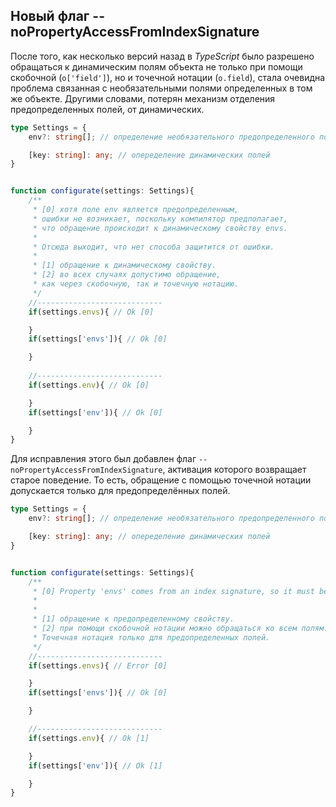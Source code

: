 ## Новый флаг --noPropertyAccessFromIndexSignature

После того, как несколько версий назад в _TypeScript_ было разрешено обращаться к динамическим полям объекта не только при помощи скобочной (`o['field']`), но и точечной нотации (`o.field`), стала очевидна проблема связанная с необязательными полями определенных в том же объекте. Другими словами, потерян механизм отделения предопределенных полей, от динамических.

`````ts
type Settings = {
    env?: string[]; // определение необязательного предопределенного поля

    [key: string]: any; // опеределение динамических полей
}


function configurate(settings: Settings){
    /**
     * [0] хотя поле env является предопределенным,
     * ошибки не возникает, поскольку компилятор предполагает,
     * что обращение происходит к динамическому свойству envs.
     *
     * Отсюда выходит, что нет способа защитится от ошибки.
     *
     * [1] обращение к динамическому свойству.
     * [2] во всех случаях допустимо обращение,
     * как через скобочную, так и точечную нотацию.
     */
    //----------------------------
    if(settings.envs){ // Ok [0]

    }
    if(settings['envs']){ // Ok [0]

    }
    
    //----------------------------
    if(settings.env){ // Ok [0]

    }
    if(settings['env']){ // Ok [0]

    }
}
`````

Для исправления этого был добавлен флаг `--noPropertyAccessFromIndexSignature`, активация которого возвращает старое поведение. То есть, обращение с помощью точечной нотации допускается только для предопределённых полей.

`````ts
type Settings = {
    env?: string[]; // определение необязательного предопределенного поля

    [key: string]: any; // опеределение динамических полей
}


function configurate(settings: Settings){
    /**
     * [0] Property 'envs' comes from an index signature, so it must be accessed with ['envs'].ts(4111)
     *
     *
     * [1] обращение к предопределенному свойству.
     * [2] при помощи скобочной нотации можно обращаться ко всем полям.
     * Точечная нотация только для предопределенных полей.
     */
    //----------------------------
    if(settings.envs){ // Error [0]

    }
    if(settings['envs']){ // Ok [0]

    }

    //----------------------------
    if(settings.env){ // Ok [1]

    }
    if(settings['env']){ // Ok [1]

    }
}
`````